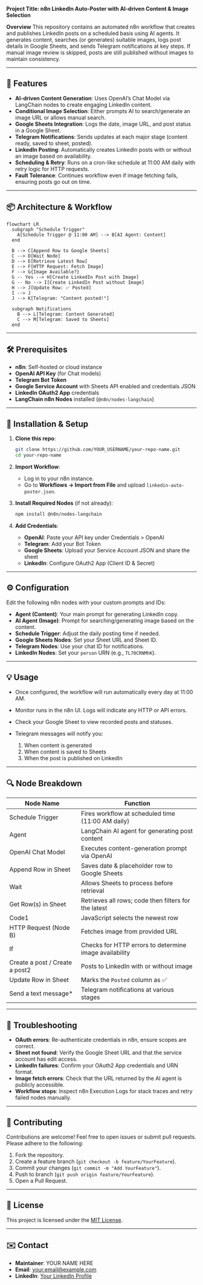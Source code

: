 **Project Title: n8n LinkedIn Auto-Poster with AI-driven Content & Image Selection**

**Overview**
This repository contains an automated n8n workflow that creates and publishes LinkedIn posts on a scheduled basis using AI agents. It generates content, searches (or generates) suitable images, logs post details in Google Sheets, and sends Telegram notifications at key steps. If manual image review is skipped, posts are still published without images to maintain consistency.

---

## 🚀 Features

* **AI-driven Content Generation**: Uses OpenAI’s Chat Model via LangChain nodes to create engaging LinkedIn content.
* **Conditional Image Selection**: Either prompts AI to search/generate an image URL or allows manual search.
* **Google Sheets Integration**: Logs the date, image URL, and post status in a Google Sheet.
* **Telegram Notifications**: Sends updates at each major stage (content ready, saved to sheet, posted).
* **LinkedIn Posting**: Automatically creates LinkedIn posts with or without an image based on availability.
* **Scheduling & Retry**: Runs on a cron-like schedule at 11:00 AM daily with retry logic for HTTP requests.
* **Fault Tolerance**: Continues workflow even if image fetching fails, ensuring posts go out on time.

---

## 📦 Architecture & Workflow

```mermaid
flowchart LR
  subgraph "Schedule Trigger"
    A[Schedule Trigger @ 11:00 AM] --> B[AI Agent: Content]
  end

  B --> C[Append Row to Google Sheets]
  C --> D[Wait Node]
  D --> E[Retrieve Latest Row]
  E --> F[HTTP Request: Fetch Image]
  F --> G{Image Available?}
  G -- Yes --> H[Create LinkedIn Post with Image]
  G -- No --> I[Create LinkedIn Post without Image]
  H --> J[Update Row: ✅ Posted]
  I --> J
  J --> K[Telegram: "Content posted!"]
  
  subgraph Notifications
    B --> L[Telegram: Content Generated]
    C --> M[Telegram: Saved to Sheets]
  end
```

---

## 🛠️ Prerequisites

* **n8n**: Self-hosted or cloud instance
* **OpenAI API Key** (for Chat models)
* **Telegram Bot Token**
* **Google Service Account** with Sheets API enabled and credentials JSON
* **LinkedIn OAuth2 App** credentials
* **LangChain n8n Nodes** installed (`@n8n/nodes-langchain`)

---

## 🔧 Installation & Setup

1. **Clone this repo**:

   ```bash
   git clone https://github.com/YOUR_USERNAME/your-repo-name.git
   cd your-repo-name
   ```
2. **Import Workflow**:

   * Log in to your n8n instance.
   * Go to **Workflows → Import from File** and upload `linkedin-auto-poster.json`.
3. **Install Required Nodes** (if not already):

   ```bash
   npm install @n8n/nodes-langchain
   ```
4. **Add Credentials**:

   * **OpenAI**: Paste your API key under Credentials > OpenAI
   * **Telegram**: Add your Bot Token
   * **Google Sheets**: Upload your Service Account JSON and share the sheet
   * **LinkedIn**: Configure OAuth2 App (Client ID & Secret)

---

## ⚙️ Configuration

Edit the following n8n nodes with your custom prompts and IDs:

* **Agent (Content)**: Your main prompt for generating LinkedIn copy.
* **AI Agent (Image)**: Prompt for searching/generating image based on the content.
* **Schedule Trigger**: Adjust the daily posting time if needed.
* **Google Sheets Nodes**: Set your Sheet URL and Sheet ID.
* **Telegram Nodes**: Use your chat ID for notifications.
* **LinkedIn Nodes**: Set your `person` URN (e.g., `TL70CRNMhK`).

---

## 💡 Usage

* Once configured, the workflow will run automatically every day at 11:00 AM.
* Monitor runs in the n8n UI. Logs will indicate any HTTP or API errors.
* Check your Google Sheet to view recorded posts and statuses.
* Telegram messages will notify you:

  1. When content is generated
  2. When content is saved to Sheets
  3. When the post is published on LinkedIn

---

## 🔍 Node Breakdown

| Node Name                      | Function                                               |
| ------------------------------ | ------------------------------------------------------ |
| Schedule Trigger               | Fires workflow at scheduled time (11:00 AM daily)      |
| Agent                          | LangChain AI agent for generating post content         |
| OpenAI Chat Model              | Executes content-generation prompt via OpenAI          |
| Append Row in Sheet            | Saves date & placeholder row to Google Sheets          |
| Wait                           | Allows Sheets to process before retrieval              |
| Get Row(s) in Sheet            | Retrieves all rows; code then filters for the latest   |
| Code1                          | JavaScript selects the newest row                      |
| HTTP Request (Node B)          | Fetches image from provided URL                        |
| If                             | Checks for HTTP errors to determine image availability |
| Create a post / Create a post2 | Posts to LinkedIn with or without image                |
| Update Row in Sheet            | Marks the `Posted` column as ✅                         |
| Send a text message\*          | Telegram notifications at various stages               |

---

## 🐞 Troubleshooting

* **OAuth errors**: Re-authenticate credentials in n8n, ensure scopes are correct.
* **Sheet not found**: Verify the Google Sheet URL and that the service account has edit access.
* **LinkedIn failures**: Confirm your OAuth2 App credentials and URN format.
* **Image fetch errors**: Check that the URL returned by the AI agent is publicly accessible.
* **Workflow stops**: Inspect n8n Execution Logs for stack traces and retry failed nodes manually.

---

## 🤝 Contributing

Contributions are welcome! Feel free to open issues or submit pull requests. Please adhere to the following:

1. Fork the repository.
2. Create a feature branch (`git checkout -b feature/YourFeature`).
3. Commit your changes (`git commit -m "Add YourFeature"`).
4. Push to branch (`git push origin feature/YourFeature`).
5. Open a Pull Request.

---

## 📄 License

This project is licensed under the [MIT License](LICENSE).

---

## ✉️ Contact

* **Maintainer**: YOUR NAME HERE
* **Email**: [your.email@example.com](mailto:your.email@example.com)
* **LinkedIn**: [Your LinkedIn Profile](https://www.linkedin.com/in/yourprofile)
